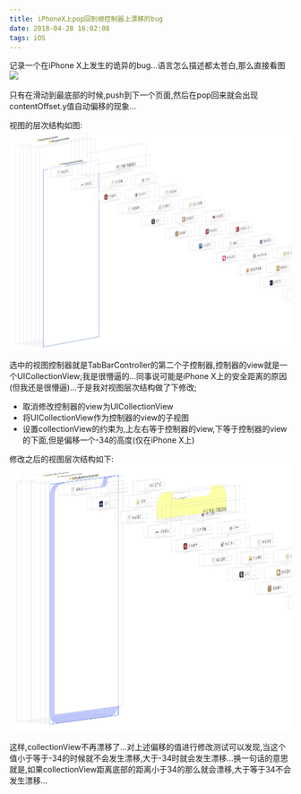 ```yaml
---
title: iPhoneX上pop回到根控制器上漂移的bug
date: 2018-04-28 16:02:08
tags: iOS
---
```


记录一个在iPhone X上发生的诡异的bug...语言怎么描述都太苍白,那么直接看图
![](https://raw.githubusercontent.com/masterKing/markDownPictures/master/BrowserPreview_tmp201804281808.gif)

只有在滑动到最底部的时候,push到下一个页面,然后在pop回来就会出现contentOffset.y值自动偏移的现象...

视图的层次结构如图:
![](https://raw.githubusercontent.com/masterKing/markDownPictures/master/Snip20180428_1.png)

选中的视图控制器就是TabBarController的第二个子控制器,控制器的view就是一个UICollectionView;我是很懵逼的...同事说可能是iPhone X上的安全距离的原因(但我还是很懵逼)...于是我对视图层次结构做了下修改;

* 取消修改控制器的view为UICollectionView
* 将UICollectionView作为控制器的view的子视图
* 设置collectionView的约束为,上左右等于控制器的view,下等于控制器的view的下面,但是偏移一个-34的高度(仅在iPhone X上)

修改之后的视图层次结构如下:
![](https://raw.githubusercontent.com/masterKing/markDownPictures/master/Snip20180428_2.png)

这样,collectionView不再漂移了...对上述偏移的值进行修改测试可以发现,当这个值小于等于-34的时候就不会发生漂移,大于-34时就会发生漂移...换一句话的意思就是,如果collectionView距离底部的距离小于34的那么就会漂移,大于等于34不会发生漂移...